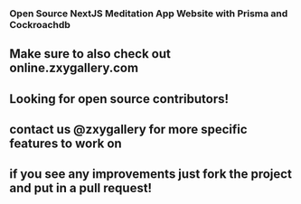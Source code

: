 ### Open Source NextJS Meditation App Website with Prisma and Cockroachdb

## Make sure to also check out online.zxygallery.com

## Looking for open source contributors!

## contact us @zxygallery for more specific features to work on

## if you see any improvements just fork the project and put in a pull request!
